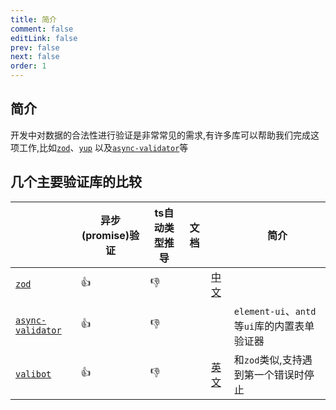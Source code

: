 ```yaml
---
title: 简介
comment: false
editLink: false
prev: false
next: false
order: 1
---
```


## 简介

开发中对数据的合法性进行验证是非常常见的需求,有许多库可以帮助我们完成这项工作,比如[`zod`](https://www.npmjs.com/package/zod)、[`yup`](https://www.npmjs.com/package/yup)
以及[`async-validator`](https://www.npmjs.com/package/async-validator)等

## 几个主要验证库的比较

|                                                                    | 异步(promise)验证 | ts自动类型推导 | 文档 |                                                | 简介                                |
|--------------------------------------------------------------------|---------------|----------|----|------------------------------------------------|-----------------------------------|
| [`zod`](https://www.npmjs.com/package/zod)                         | 👍            | 👎       |    | [中文](https://zod.dev/README_ZH)                |                                   |
| [`async-validator`](https://www.npmjs.com/package/async-validator) | 👍            | 👎       |    |                                                | `element-ui`、`antd`等`ui`库的内置表单验证器 |
| [`valibot`](https://github.com/fabian-hiller/valibot)                | 👍            | 👎       |    | [英文](https://valibot.dev/guides/introduction/) | 和`zod`类似,支持遇到第一个错误时停止             |
